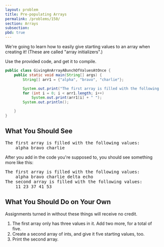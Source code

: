 ```yaml
---
layout: problem
title: Pre-populating Arrays
permalink: /problems/150/
section: Arrays
subsection:
pbd: true
---
```

We're going to learn how to easily give starting values to an array when creating it! (These are called "array initializers".)

Use the provided code, and get it to compile.

```java
public class GivingAnArrayABunchOfValuesAtOnce {
    public static void main(String[] args) {
        String[] arr1 = {"alpha", "bravo", "charlie"};

        System.out.print("The first array is filled with the following values:\n\t");
        for (int i = 0; i < arr1.length; i++)
            System.out.print(arr1[i] + " ");
        System.out.println();

    }
}
```

## What You Should See
<pre class="terminal">
The first array is filled with the following values:
    alpha bravo charlie
</pre>
After you add in the code you're supposed to, you should see something more like this:
<pre class="terminal">
The first array is filled with the following values:
    alpha bravo charlie delta echo
The second array is filled with the following values:
    11 23 37 41 53
</pre>

## What You Should Do on Your Own
Assignments turned in without these things will receive no credit.

1. The first array only has three values in it. Add two more, for a total of five.
2. Create a second array of ints, and give it five starting values, too.
3. Print the second array.

